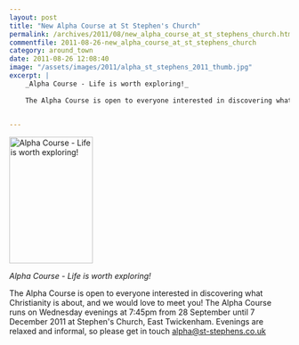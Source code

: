 ```yaml
---
layout: post
title: "New Alpha Course at St Stephen's Church"
permalink: /archives/2011/08/new_alpha_course_at_st_stephens_church.html
commentfile: 2011-08-26-new_alpha_course_at_st_stephens_church
category: around_town
date: 2011-08-26 12:08:40
image: "/assets/images/2011/alpha_st_stephens_2011_thumb.jpg"
excerpt: |
    _Alpha Course - Life is worth exploring!_
    
    The Alpha Course is open to everyone interested in discovering what Christianity is about, and we would love to meet you! The Alpha Course runs on Wednesday evenings at 7:45pm from 28 September until 7 December 2011 at Stephen's Church, East Twickenham. Evenings are relaxed and informal, so please get in touch <a href="mailto:alpha@st-stephens.co.uk">alpha@st-stephens.co.uk</a>
    

---
```


<a href="/assets/images/2011/alpha_st_stephens_2011.jpg" title="See larger version of - Alpha Course graphic"><img src="/assets/images/2011/alpha_st_stephens_2011_thumb.jpg" width="150" height="227" alt="Alpha Course - Life is worth exploring!" class=" right" /></a>

*Alpha Course - Life is worth exploring!*

The Alpha Course is open to everyone interested in discovering what Christianity is about, and we would love to meet you! The Alpha Course runs on Wednesday evenings at 7:45pm from 28 September until 7 December 2011 at Stephen's Church, East Twickenham. Evenings are relaxed and informal, so please get in touch <alpha@st-stephens.co.uk>
